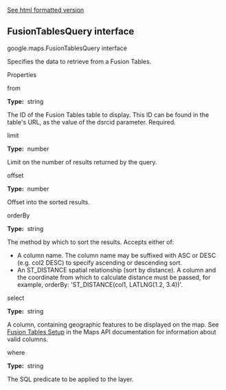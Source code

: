 [See html formatted version](https://huasofoundries.github.io/google-maps-documentation/FusionTablesQuery.html)


FusionTablesQuery interface
---------------------------

google.maps.FusionTablesQuery interface

Specifies the data to retrieve from a Fusion Tables.

Properties

from

**Type:**  string

The ID of the Fusion Tables table to display. This ID can be found in the table's URL, as the value of the dsrcid parameter. Required.

limit

**Type:**  number

Limit on the number of results returned by the query.

offset

**Type:**  number

Offset into the sorted results.

orderBy

**Type:**  string

The method by which to sort the results. Accepts either of:

*   A column name. The column name may be suffixed with ASC or DESC (e.g. col2 DESC) to specify ascending or descending sort.
*   An ST\_DISTANCE spatial relationship (sort by distance). A column and the coordinate from which to calculate distance must be passed, for example, orderBy: 'ST\_DISTANCE(col1, LATLNG(1.2, 3.4))'.

select

**Type:**  string

A column, containing geographic features to be displayed on the map. See [Fusion Tables Setup](https://developers.google.com/maps/documentation/javascript/fusiontableslayer#fusion_table_setup) in the Maps API documentation for information about valid columns.

where

**Type:**  string

The SQL predicate to be applied to the layer.